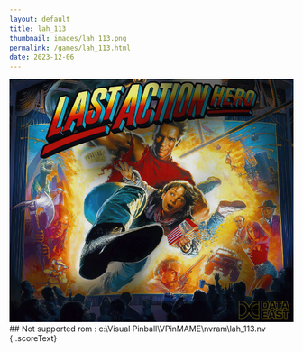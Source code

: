 ```yaml
---
layout: default
title: lah_113
thumbnail: images/lah_113.png
permalink: /games/lah_113.html
date: 2023-12-06
---
```


<img src="../images/lah_113.png" class="gameThumbnail img-fluid mx-auto align-middle">
## Not supported rom : c:\Visual Pinball\VPinMAME\nvram\lah_113.nv
{:.scoreText}

